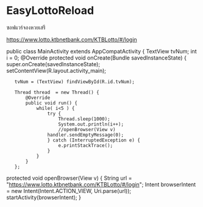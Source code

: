 # EasyLottoReload

ซอฟแวร์จองหวยเสรี

https://www.lotto.ktbnetbank.com/KTBLotto/#/login


public class MainActivity extends AppCompatActivity {
   TextView tvNum;
   int i = 0;
   @Override
   protected void onCreate(Bundle savedInstanceState) {
       super.onCreate(savedInstanceState);
       setContentView(R.layout.activity_main);

       tvNum = (TextView) findViewById(R.id.tvNum);

       Thread thread  = new Thread() {
           @Override
           public void run() {
               while( i<5 ) {
                   try {
                       Thread.sleep(1000);
                       System.out.println(i++);
                       //openBrowser(View v)
                   handler.sendEmptyMessage(0);
                   } catch (InterruptedException e) {
                       e.printStackTrace();
                   }
               }
           }
       };

protected void openBrowser(View v) {
   String url = "https://www.lotto.ktbnetbank.com/KTBLotto/#/login";
   Intent browserIntent = new Intent(Intent.ACTION_VIEW, Uri.parse(url));
   startActivity(browserIntent);
}
